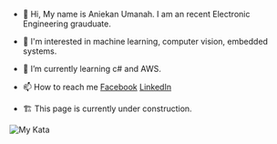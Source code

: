 - 👋 Hi, My name is Aniekan Umanah. I am an recent Electronic Engineering grauduate. 
- 👀 I'm interested in machine learning, computer vision, embedded systems.
- 🌱 I’m currently learning c# and AWS.

- 📫 How to reach me [Facebook](https://www.facebook.com/Aniekanjr) [LinkedIn](https://www.linkedin.com/in/aniekan-umanah-0421ab197/)
- 🏗 This page is currently under construction.

![My Kata](https://www.codewars.com/users/aniekanBane/badges/micro)

<!---
aniekanBane/aniekanBane is a ✨ special ✨ repository because its `README.md` (this file) appears on your GitHub profile.
You can click the Preview link to take a look at your changes.
--->

